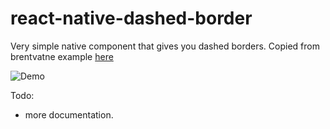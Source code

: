 # react-native-dashed-border

Very simple native component that gives you dashed borders. Copied from brentvatne example [here](https://github.com/brentvatne/react-native-dashed-border-example)

![Demo](https://raw.githubusercontent.com/brentvatne/react-native-dashed-border-example/master/example.png)


Todo:
* more documentation.
